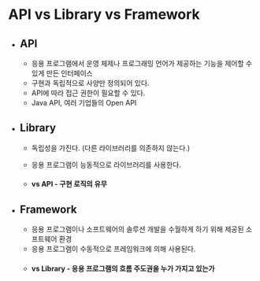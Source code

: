 # API vs Library vs Framework

* ## API

  * 응용 프로그램에서 운영 체제나 프로그래밍 언어가 제공하는 기능을 제어할 수 있게 만든 인터페이스
  * 구현과 독립적으로 사양만 정의되어 있다.
  * API에 따라 접근 권한이 필요할 수 있다.
  * Java API, 여러 기업들의 Open API

* ## Library

  * 독립성을 가진다. (다른 라이브러리를 의존하지 않는다.)

  * 응용 프로그램이 능동적으로 라이브러리를 사용한다.

  * #### vs API - 구현 로직의 유무

* ## Framework

  * 응용 프로그램이나 소프트웨어의 솔루션 개발을 수월하게 하기 위해 제공된 소프트웨어 환경
  * 응용 프로그램이 수동적으로 프레임워크에 의해 사용된다.
  * #### vs Library - 응용 프로그램의 흐름 주도권을 누가 가지고 있는가

